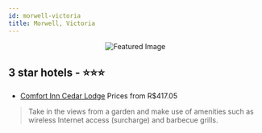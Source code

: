 ```yaml
---
id: morwell-victoria
title: Morwell, Victoria
---
```


<center><img src="https://i.travelapi.com/hotels/2000000/1760000/1753100/1753014/754779fb_z.jpg" alt="Featured Image" /></center>


##  3 star hotels - ⭐️⭐️⭐️

-    [Comfort Inn Cedar Lodge](https://us.hurb.com/hotels/morwell/comfort-inn-cedar-lodge-JNP-JP793529?cmp=18055) Prices from R$417.05
   > Take in the views from a garden and make use of amenities such as wireless Internet access (surcharge) and barbecue grills.
